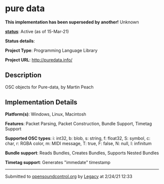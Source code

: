 # pure data

**This implementation has been superseded by another!**
Unknown

**[status](../implementation-status.html)**: Active (as of 15-Mar-21)

**Status details**: 


**Project Type**: Programming Language Library

**Project URL**: <http://puredata.info/>

## Description

OSC objects for Pure-data, by Martin Peach

## Implementation Details

**Platform(s)**: Windows, Linux, Macintosh

**Features**: Packet Parsing, Packet Construction, Bundle Support, Timetag Support

**Supported OSC types**: i: int32, b: blob, s: string, f: float32, S: symbol, c: char, r: RGBA color, m: MIDI message, T: true, F: false, N: null, I: infinitum

**Bundle support**: Reads Bundles, Creates Bundles, Supports Nested Bundles

**Timetag support**: Generates "immedate" timestamp

---
Submitted to [opensoundcontrol.org](https://opensoundcontrol.org) by [Legacy](https://web.archive.org) at 2/24/21 12:33

